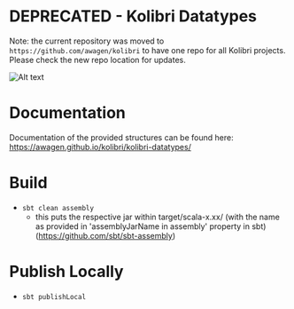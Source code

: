 # DEPRECATED - Kolibri Datatypes

Note: the current repository was moved to ```https://github.com/awagen/kolibri``` to have one repo for all
Kolibri projects. Please check the new repo location for updates.

![Alt text](images/kolibri.svg?raw=true "Kolibri Datatypes")

# Documentation
Documentation of the provided structures can be found here: \
https://awagen.github.io/kolibri/kolibri-datatypes/

# Build
- ```sbt clean assembly```
  - this puts the respective jar within target/scala-x.xx/ (with the name as provided in 'assemblyJarName in assembly' 
  property in sbt) (https://github.com/sbt/sbt-assembly)
  
# Publish Locally
- ```sbt publishLocal```